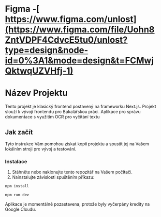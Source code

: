 # **Figma** -[ https://www.figma.com/unlost](https://www.figma.com/file/Uohn8ZntVDPF4CdvcE5tu0/unlost?type=design&node-id=0%3A1&mode=design&t=FCMwjQktwqUZVHfj-1)

# Název Projektu

Tento projekt je klasický frontend postavený na frameworku Next.js. Projekt slouží k vývoji frontendu pro Bakalářskou práci.
Aplikace pro správu dokumentace s využitím OCR pro vyčítání textu

## Jak začít

Tyto instrukce Vám pomohou získat kopii projektu a spustit jej na Vašem lokálním stroji pro vývoj a testování.

### Instalace

1. Stáhněte nebo naklonujte tento repozitář na Vašem počítači.
2. Nainstalujte závislosti spuštěním příkazu:

```bash
npm install
```

```bash
npm run dev
```

Aplikace je momentálně pozastavena, protože byly vyčerpány kredity na Google Cloudu.
